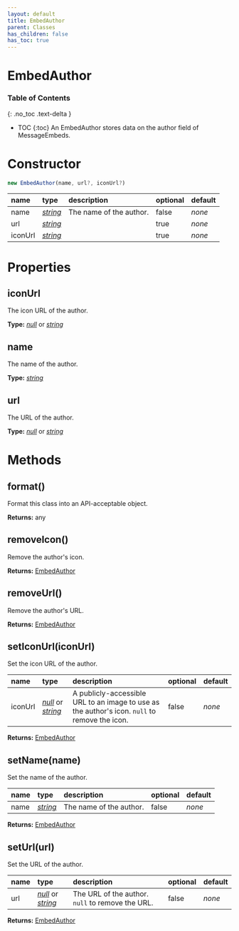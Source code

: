 ```yaml
---
layout: default
title: EmbedAuthor
parent: Classes
has_children: false
has_toc: true
---
```


# EmbedAuthor
### Table of Contents
{: .no_toc .text-delta }

- TOC
{:toc}
An EmbedAuthor stores data on the author field of
MessageEmbeds.
# Constructor
```js
new EmbedAuthor(name, url?, iconUrl?)
```

| name | type | description | optional | default |
|:-----|:-----|:------------|:---------|:--------|
| name | *[string](https://developer.mozilla.org/en-US/docs/Web/JavaScript/Reference/Global_Objects/string)* | The name of the author. | false | *none* |
| url | *[string](https://developer.mozilla.org/en-US/docs/Web/JavaScript/Reference/Global_Objects/string)* |   | true | *none* |
| iconUrl | *[string](https://developer.mozilla.org/en-US/docs/Web/JavaScript/Reference/Global_Objects/string)* |   | true | *none* |

# Properties
## iconUrl
The icon URL of the author.

**Type:** *[null](https://developer.mozilla.org/en-US/docs/Web/JavaScript/Reference/Global_Objects/null)* or *[string](https://developer.mozilla.org/en-US/docs/Web/JavaScript/Reference/Global_Objects/string)*

## name
The name of the author.

**Type:** *[string](https://developer.mozilla.org/en-US/docs/Web/JavaScript/Reference/Global_Objects/string)*

## url
The URL of the author.

**Type:** *[null](https://developer.mozilla.org/en-US/docs/Web/JavaScript/Reference/Global_Objects/null)* or *[string](https://developer.mozilla.org/en-US/docs/Web/JavaScript/Reference/Global_Objects/string)*

# Methods
## format()
Format this class into an API-acceptable object.

**Returns:** any

## removeIcon()
Remove the author's icon.

**Returns:** [EmbedAuthor](/classes/EmbedAuthor)

## removeUrl()
Remove the author's URL.

**Returns:** [EmbedAuthor](/classes/EmbedAuthor)

## setIconUrl(iconUrl)
Set the icon URL of the author.

| name | type | description | optional | default |
|:-----|:-----|:------------|:---------|:--------|
| iconUrl | *[null](https://developer.mozilla.org/en-US/docs/Web/JavaScript/Reference/Global_Objects/null)* or *[string](https://developer.mozilla.org/en-US/docs/Web/JavaScript/Reference/Global_Objects/string)* | A publicly-accessible URL to an image to use as the author's icon. `null` to remove the icon. | false | *none* |

**Returns:** [EmbedAuthor](/classes/EmbedAuthor)

## setName(name)
Set the name of the author.

| name | type | description | optional | default |
|:-----|:-----|:------------|:---------|:--------|
| name | *[string](https://developer.mozilla.org/en-US/docs/Web/JavaScript/Reference/Global_Objects/string)* | The name of the author. | false | *none* |

**Returns:** [EmbedAuthor](/classes/EmbedAuthor)

## setUrl(url)
Set the URL of the author.

| name | type | description | optional | default |
|:-----|:-----|:------------|:---------|:--------|
| url | *[null](https://developer.mozilla.org/en-US/docs/Web/JavaScript/Reference/Global_Objects/null)* or *[string](https://developer.mozilla.org/en-US/docs/Web/JavaScript/Reference/Global_Objects/string)* | The URL of the author. `null` to remove the URL. | false | *none* |

**Returns:** [EmbedAuthor](/classes/EmbedAuthor)

